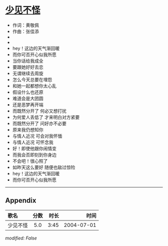 # [少见不怪](https://music.163.com/song?id=66478)

* 作词：黄敬佩
* 作曲：张佳添
*
*
* hey！这边的天气渐回暖
* 而你可否开心似我所愿
* 当你话给我成全
* 要跟她好好去恋
* 无谓继续去周旋
* 怎么今天总要在埋怨
* 和她一起都想你太心乱
* 假设什么也还原
* 难道会是大团圆
* 还是恶梦再开端
* 而既然分开了 何必又想打扰
* 为何爱人丢低了 才来明白对方紧要
* 而既然分开了 问好亦不必要
* 原来我仍想知你
* 与情人近况 可会对我怀愐
* 与情人近况 可怀念我
* 好！即使他跟你闹情变
* 而我会否即刻到你身边
* 不会吧！很心照了
* 如昨天这么要好 随便也敌过惊险
* hey！这边的天气渐回暖
* 而你可否开心似我所愿


---

## Appendix

|歌名|分数|时长|时间|
|:---|:---:|---:|---:|
|少见不怪|5.0|3:45|2004-07-01

*modified: False*